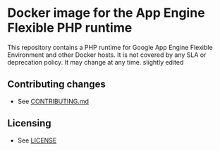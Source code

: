 # Docker image for the App Engine Flexible PHP runtime

This repository contains a PHP runtime for Google App Engine Flexible
Environment and other Docker hosts. It is not covered by any SLA or
deprecation policy. It may change at any time.
slightly edited

## Contributing changes

* See [CONTRIBUTING.md](CONTRIBUTING.md)

## Licensing

* See [LICENSE](LICENSE)
